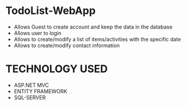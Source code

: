 # TodoList-WebApp

* Allows Guest to create account and keep the data in the database
* Allows user to login
* Allows to create/modify a list of items/activities with the specific date
* Allows to create/modify contact information

# TECHNOLOGY USED
* ASP.NET MVC
* ENTITY FRAMEWORK
* SQL-SERVER

